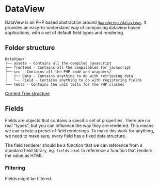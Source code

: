 # DataView

DataView is an PHP based abstraction around [`@wordpress/dataviews`](https://developer.wordpress.org/block-editor/reference-guides/packages/packages-dataviews/). It provides an easy-to-understand way of composing
dataview based applications, with a set of default field types and rendering.

## Folder structure

```
DataView/
├── assets - Contains all the compiled javascript
├── frontend - Contains all the compilables for javascript
├── src - Contains all the PHP code and wrappers/
│   ├── Data - Contains anything to do with retrieving data
│   └── Field - Contains anything to do with registering fields
└── tests - Contains the unit tests for the PHP classes
```
[Current Tree structure]

## Fields

Fields are objects that contains a specific set of properties. There are no real "types", but you can influence the way
they are rendered. This means we can create a preset of field renderings. To make this work for anything, we need to
make sure, every field has a fixed data structure.

The field renderer should be a function that we can reference from a standard field library, eg. `fields.html` to
reference a function that renders the value as HTML.

### Filtering

Fields might be filtered. 


[Current Tree structure]: <https://tree.nathanfriend.io/?s=(%27optiEs!(%27fancy!true~fullPaB!false~trailingSlash!true~rootDot!false)~A(%27A%27DaGView.assets6ed3frEtend6ableJ3srcK7od9andIrappers.4DaG0triev5daG.4Field0gister5fields.tests*B9unit%20testJ7lasses.%27)~versiE!%271%27)*%20-%20CEGin8.%5Cn40*anyB5to%20doIiB%20re2%20B93%20javascript.4%20%205ing%206K2compil72PHP%20c8s%209e%20Asource!BthEonGtaI%20wJ8forK*all%01KJIGEBA987654320.*>
